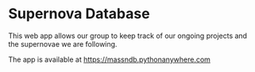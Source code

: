 # Supernova Database

This web app allows our group to keep track of our ongoing projects and the supernovae we are following.

The app is available at https://massndb.pythonanywhere.com
